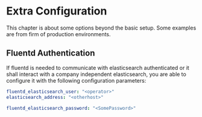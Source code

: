 # Extra Configuration

This chapter is about some options beyond the basic setup.
Some examples are from firm of production environments.

## Fluentd Authentication

If fluentd is needed to communicate with elasticsearch authenticated or it shall interact with a company independent
elasticsearch, you are able to configure it with the following configuration parameters:

```yaml
fluentd_elasticsearch_user: "<operator>"
elasticsearch_address: "<otherhost>"
```

```yaml
fluentd_elasticsearch_password: "<SomePassword>"
```
